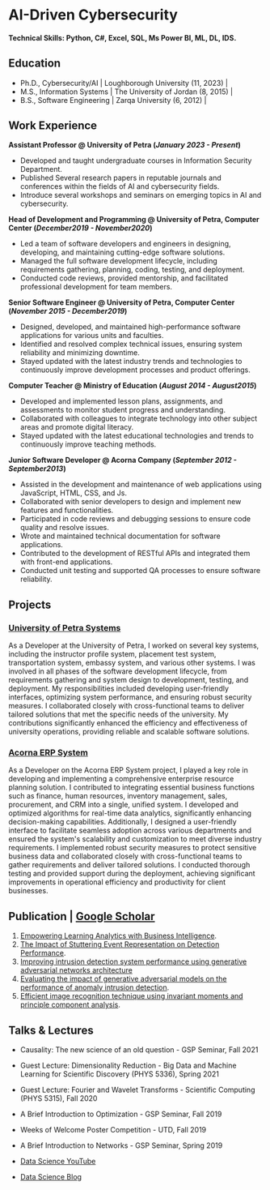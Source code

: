 # AI-Driven Cybersecurity

#### Technical Skills: Python, C#, Excel, SQL, Ms Power BI, ML, DL, IDS.

## Education
- Ph.D., Cybersecurity/AI | Loughborough University (11, 2023) | 
- M.S., Information Systems | The University of Jordan (8, 2015) | 
- B.S., Software Engineering | Zarqa University (6, 2012) | 

## Work Experience
**Assistant Professor @ University of Petra (_January 2023 - Present_)**
- Developed and taught undergraduate courses in Information Security Department.
- Published Several research papers in reputable journals and conferences within the fields of AI and cybersecurity fields.
- Introduce several workshops and seminars on emerging topics in AI and cybersecurity.

**Head of Development and Programming @ University of Petra, Computer Center (_December2019 - November2020_)**
- Led a team of software developers and engineers in designing, developing, and maintaining cutting-edge software solutions.
- Managed the full software development lifecycle, including requirements gathering, planning, coding, testing, and deployment.
- Conducted code reviews, provided mentorship, and facilitated professional development for team members.

**Senior Software Engineer @ University of Petra, Computer Center (_November 2015 - December2019_)**
- Designed, developed, and maintained high-performance software applications for various units and faculties.
- Identified and resolved complex technical issues, ensuring system reliability and minimizing downtime.
- Stayed updated with the latest industry trends and technologies to continuously improve development processes and product offerings.

**Computer Teacher @ Ministry of Education (_August 2014 - August2015_)**
- Developed and implemented lesson plans, assignments, and assessments to monitor student progress and understanding.
- Collaborated with colleagues to integrate technology into other subject areas and promote digital literacy.
- Stayed updated with the latest educational technologies and trends to continuously improve teaching methods.

**Junior Software Developer @ Acorna Company (_September 2012 - September2013_)**
- Assisted in the development and maintenance of web applications using JavaScript, HTML, CSS, and Js.
- Collaborated with senior developers to design and implement new features and functionalities.
- Participated in code reviews and debugging sessions to ensure code quality and resolve issues.
- Wrote and maintained technical documentation for software applications.
- Contributed to the development of RESTful APIs and integrated them with front-end applications.
- Conducted unit testing and supported QA processes to ensure software reliability.


## Projects
### [University of Petra Systems](https://www.uop.edu.jo/Ar/Pages/default.aspx#)
As a Developer at the University of Petra, I worked on several key systems, including the instructor profile system, placement test system, transportation system, embassy system, and various other systems. I was involved in all phases of the software development lifecycle, from requirements gathering and system design to development, testing, and deployment. My responsibilities included developing user-friendly interfaces, optimizing system performance, and ensuring robust security measures. I collaborated closely with cross-functional teams to deliver tailored solutions that met the specific needs of the university. My contributions significantly enhanced the efficiency and effectiveness of university operations, providing reliable and scalable software solutions.

### [Acorna ERP System](https://acornasolutions.com/)
As a Developer on the Acorna ERP System project, I played a key role in developing and implementing a comprehensive enterprise resource planning solution. I contributed to integrating essential business functions such as finance, human resources, inventory management, sales, procurement, and CRM into a single, unified system. I developed and optimized algorithms for real-time data analytics, significantly enhancing decision-making capabilities. Additionally, I designed a user-friendly interface to facilitate seamless adoption across various departments and ensured the system's scalability and customization to meet diverse industry requirements. I implemented robust security measures to protect sensitive business data and collaborated closely with cross-functional teams to gather requirements and deliver tailored solutions. I conducted thorough testing and provided support during the deployment, achieving significant improvements in operational efficiency and productivity for client businesses.

## Publication | [Google Scholar](https://scholar.google.com/citations?hl=en&user=uXk3oxMAAAAJ&view_op=list_works&sortby=pubdate)
1. [Empowering Learning Analytics with Business Intelligence](https://ieeexplore.ieee.org/abstract/document/10533111/).
2. [The Impact of Stuttering Event Representation on Detection Performance](https://ieeexplore.ieee.org/abstract/document/10532935).
3. [Improving intrusion detection system performance using generative adversarial networks architecture](https://repository.lboro.ac.uk/articles/thesis/Improving_intrusion_detection_system_performance_using_generative_adversarial_networks_architecture/24584445)
4. [Evaluating the impact of generative adversarial models on the performance of anomaly intrusion detection](https://ietresearch.onlinelibrary.wiley.com/doi/full/10.1049/ntw2.12098).
5. [Efficient image recognition technique using invariant moments and principle component analysis](https://www.scirp.org/journal/paperinformation?paperid=72570).

## Talks & Lectures
- Causality: The new science of an old question - GSP Seminar, Fall 2021
- Guest Lecture: Dimensionality Reduction - Big Data and Machine Learning for Scientific Discovery (PHYS 5336), Spring 2021
- Guest Lecture: Fourier and Wavelet Transforms - Scientific Computing (PHYS 5315), Fall 2020
- A Brief Introduction to Optimization - GSP Seminar, Fall 2019
- Weeks of Welcome Poster Competition - UTD, Fall 2019
- A Brief Introduction to Networks - GSP Seminar, Spring 2019

- [Data Science YouTube](https://www.youtube.com/channel/UCa9gErQ9AE5jT2DZLjXBIdA)



- [Data Science Blog](https://medium.com/@shawhin)
